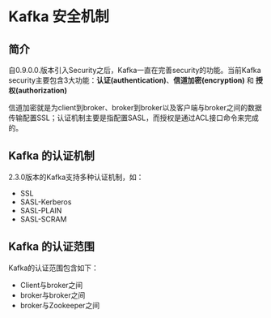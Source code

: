 <!--
 * @Github       : https://github.com/superzhc/BigData-A-Question
 * @Author       : SUPERZHC
 * @CreateDate   : 2021-02-05 16:55:39
 * @LastEditTime : 2021-02-05 16:56:47
 * @Copyright 2021 SUPERZHC
-->
# Kafka 安全机制

## 简介

自0.9.0.0.版本引入Security之后，Kafka一直在完善security的功能。当前Kafka security主要包含3大功能：**认证(authentication)**、**信道加密(encryption)** 和 **授权(authorization)**

信道加密就是为client到broker、broker到broker以及客户端与broker之间的数据传输配置SSL；认证机制主要是指配置SASL，而授权是通过ACL接口命令来完成的。

## Kafka 的认证机制

2.3.0版本的Kafka支持多种认证机制，如：

- SSL
- SASL-Kerberos
- SASL-PLAIN
- SASL-SCRAM

## Kafka 的认证范围

Kafka的认证范围包含如下：

- Client与broker之间
- broker与broker之间
- broker与Zookeeper之间